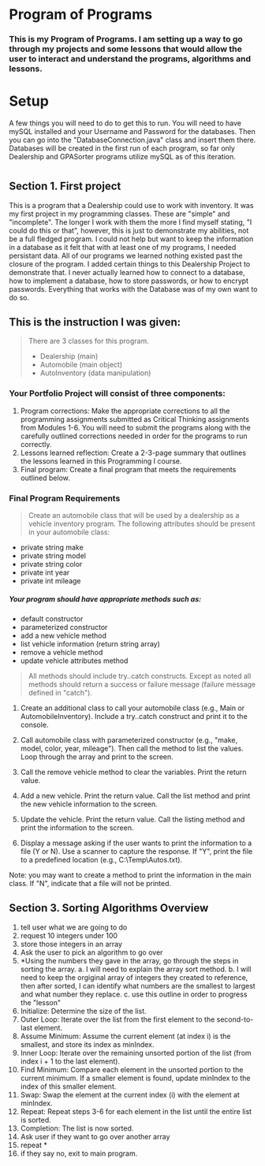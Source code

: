 
# Program of Programs

### This is my Program of Programs. I am setting up a way to go through my projects and some lessons that would allow the user to interact and understand the programs, algorithms and lessons. 

# Setup

A few things you will need to do to get this to run. You will need to have mySQL installed and your Username and Password for the databases. Then you can go into the "DatabaseConnection.java" class and insert them there. Databases will be created in the first run of each program, so far only Dealership and GPASorter programs utilize mySQL as of this iteration. 

#

## Section 1. First project 
This is a program that a Dealership could use to work with inventory. It was my first project in my programming classes. These are "simple" and "incomplete". The longer I work with them the more I find myself stating, "I could do this or that", however, this is just to demonstrate my abilities, not be a full fledged program. I could not help but want to keep the information in a database as it felt that with at least one of my programs, I needed persistant data. All of our programs we learned nothing existed past the closure of the program. I added certain things to this Dealership Project to demonstrate that. I never actually learned how to connect to a database, how to implement a database, how to store passwords, or how to encrypt passwords. Everything that works with the Database was of my own want to do so.   

## This is the instruction I was given:

>There are 3 classes for this program.
> - Dealership (main)
> - Automobile (main object)
> - AutoInventory (data manipulation)

### Your Portfolio Project will consist of three components:

1. Program corrections: Make the appropriate corrections to all the programming assignments submitted as Critical Thinking assignments from Modules 1-6. You will need to submit the programs along with the carefully outlined corrections needed in order for the programs to run correctly.
2. Lessons learned reflection: Create a 2-3-page summary that outlines the lessons learned in this Programming I course.
3. Final program: Create a final program that meets the requirements outlined below.

### Final Program Requirements
>Create an automobile class that will be used by a dealership as a vehicle inventory program. The following attributes should be present in your automobile class:

- private string make
- private string model
- private string color
- private int year
- private int mileage
##### Your program should have appropriate methods such as:

- default constructor
- parameterized constructor
- add a new vehicle  method
- list vehicle information (return string array)
- remove a vehicle method
- update vehicle attributes method

>All methods should include try..catch constructs. Except as noted all methods should return a success or failure message (failure message defined in "catch").

1. Create an additional class to call your automobile class (e.g., Main or AutomobileInventory). Include a try..catch construct and print it to the console.
2. Call automobile class with parameterized constructor (e.g., "make, model, color, year, mileage").
Then call the method to list the values. Loop through the array and print to the screen.
3. Call the remove vehicle method to clear the variables.
Print the return value. 
4. Add a new vehicle. Print the return value. Call the list method and print the new vehicle information to the screen.

5. Update the vehicle. Print the return value. Call the listing method and print the information to the screen.

6. Display a message asking if the user wants to print the information to a file (Y or N). Use a scanner to capture the response. If "Y", print the file to a predefined location (e.g., C:\Temp\Autos.txt).

Note: you may want to create a method to print the information in the main class.
If "N", indicate that a file will not be printed.
##
## Section 3. Sorting Algorithms Overview
1. tell user what we are going to do
2. request 10 integers under 100
3. store those integers in an array
4. Ask the user to pick an algorithm to go over
5. *Using the numbers they gave in the array, go through the steps in sorting the array.
a. I will need to explain the array sort method. 
b. I will need to keep the orgiginal array of integers they created to reference, then after sorted, I can identify what numbers are the smallest to largest and what number they replace.
c. use this outline in order to progress the "lesson"
1. Initialize: Determine the size of the list.
2. Outer Loop: Iterate over the list from the first element to the second-to-last element.
3. Assume Minimum: Assume the current element (at index i) is the smallest, and store its index as minIndex.
4. Inner Loop: Iterate over the remaining unsorted portion of the list (from index i + 1 to the last element).
5. Find Minimum: Compare each element in the unsorted portion to the current minimum. If a smaller element is found, update minIndex to the index of this smaller element.
6. Swap: Swap the element at the current index (i) with the element at minIndex.
7. Repeat: Repeat steps 3-6 for each element in the list until the entire list is sorted.
8. Completion: The list is now sorted.
6. Ask user if they want to go over another array
7. repeat *
8. if they say no, exit to main program. 

